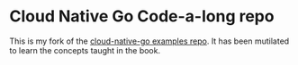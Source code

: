 # Cloud Native Go Code-a-long repo

This is my fork of the [cloud-native-go examples repo](https://github.com/cloud-native-go/examples). It has been mutilated to learn the concepts taught in the book.
